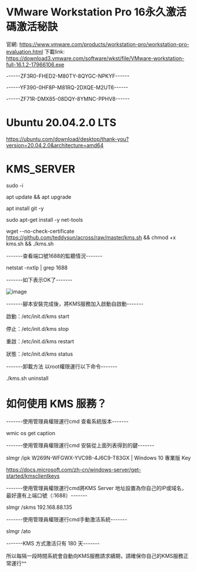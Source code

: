 
# VMware Workstation Pro 16永久激活碼激活秘訣

官網: https://www.vmware.com/products/workstation-pro/workstation-pro-evaluation.html
下載link: https://download3.vmware.com/software/wkst/file/VMware-workstation-full-16.1.2-17966106.exe

------ZF3R0-FHED2-M80TY-8QYGC-NPKYF------

------YF390-0HF8P-M81RQ-2DXQE-M2UT6------

------ZF71R-DMX85-08DQY-8YMNC-PPHV8------

# Ubuntu 20.04.2.0 LTS
https://ubuntu.com/download/desktop/thank-you?version=20.04.2.0&architecture=amd64

# KMS_SERVER
sudo -i

apt update && apt upgrade

apt install git -y

sudo apt-get install -y net-tools

wget --no-check-certificate https://github.com/teddysun/across/raw/master/kms.sh && chmod +x kms.sh && ./kms.sh

-------查看端口號1688的監聽情況-------

netstat -nxtlp | grep 1688

-------如下表示OK了-------

![image](https://user-images.githubusercontent.com/69714467/128604182-4f40513d-28d6-411b-9149-ac9c5d8ae2ac.png)

-------腳本安裝完成後，將KMS服務加入啟動自啟動-------

啟動：/etc/init.d/kms start

停止：/etc/init.d/kms stop

重啟：/etc/init.d/kms restart

狀態：/etc/init.d/kms status


-------卸載方法  以root權限運行以下命令-------

./kms.sh uninstall

# 如何使用 KMS 服務？

-------使用管理員權限運行cmd 查看系統版本-------

wmic os get caption

-------使用管理員權限運行cmd 安裝從上面列表得到的鍵-------

slmgr /ipk W269N-WFGWX-YVC9B-4J6C9-T83GX   | Windows 10 專業版 Key

https://docs.microsoft.com/zh-cn/windows-server/get-started/kmsclientkeys

-------使用管理員權限運行cmd將KMS Server 地址設置為你自己的IP或域名，最好還有上端口號（:1688）-------

slmgr /skms 192.168.88.135

-------使用管理員權限運行cmd手動激活系統-------

slmgr /ato

-------KMS 方式激活只有 180 天-------

所以每隔一段時間系統會自動向KMS服務請求續期，請確保你自己的KMS服務正常運行^^


